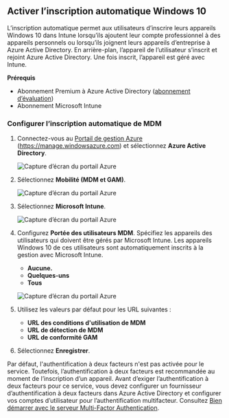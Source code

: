 ## <a name="enable-windows-10-automatic-enrollment"></a>Activer l’inscription automatique Windows 10

L’inscription automatique permet aux utilisateurs d’inscrire leurs appareils Windows 10 dans Intune lorsqu’ils ajoutent leur compte professionnel à des appareils personnels ou lorsqu’ils joignent leurs appareils d’entreprise à Azure Active Directory. En arrière-plan, l’appareil de l’utilisateur s’inscrit et rejoint Azure Active Directory. Une fois inscrit, l’appareil est géré avec Intune.

**Prérequis**
- Abonnement Premium à Azure Active Directory ([abonnement d’évaluation](http://go.microsoft.com/fwlink/?LinkID=816845))
- Abonnement Microsoft Intune


### <a name="configure-automatic-mdm-enrollment"></a>Configurer l’inscription automatique de MDM

1. Connectez-vous au [Portail de gestion Azure](https://portal.azure.com) (https://manage.windowsazure.com) et sélectionnez **Azure Active Directory**.

   ![Capture d’écran du portail Azure](../media/auto-enroll-azure-main.png)

2. Sélectionnez **Mobilité (MDM et GAM)**.

   ![Capture d’écran du portail Azure](../media/auto-enroll-mdm.png)

3. Sélectionnez **Microsoft Intune**.

   ![Capture d’écran du portail Azure](../media/auto-enroll-intune.png)

4. Configurez **Portée des utilisateurs MDM**. Spécifiez les appareils des utilisateurs qui doivent être gérés par Microsoft Intune. Les appareils Windows 10 de ces utilisateurs sont automatiquement inscrits à la gestion avec Microsoft Intune.

   - **Aucune.**
   - **Quelques-uns**
   - **Tous**

   ![Capture d’écran du portail Azure](../media/auto-enroll-scope.png)

5. Utilisez les valeurs par défaut pour les URL suivantes :
   - **URL des conditions d'utilisation de MDM**
   - **URL de détection de MDM**
   - **URL de conformité GAM**

6. Sélectionnez **Enregistrer**.

Par défaut, l'authentification à deux facteurs n'est pas activée pour le service. Toutefois, l’authentification à deux facteurs est recommandée au moment de l’inscription d’un appareil. Avant d’exiger l’authentification à deux facteurs pour ce service, vous devez configurer un fournisseur d’authentification à deux facteurs dans Azure Active Directory et configurer vos comptes d’utilisateur pour l’authentification multifacteur. Consultez [Bien démarrer avec le serveur Multi-Factor Authentication](https://docs.microsoft.com/azure/multi-factor-authentication/multi-factor-authentication-get-started-cloud).
